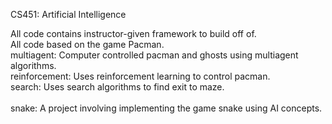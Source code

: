 CS451: Artificial Intelligence

All code contains instructor-given framework to build off of. <br>
All code based on the game Pacman. <br>
multiagent: Computer controlled pacman and ghosts using multiagent algorithms. <br>
reinforcement: Uses reinforcement learning to control pacman. <br>
search: Uses search algorithms to find exit to maze. <br>
<br>
snake: A project involving implementing the game snake using AI concepts.
